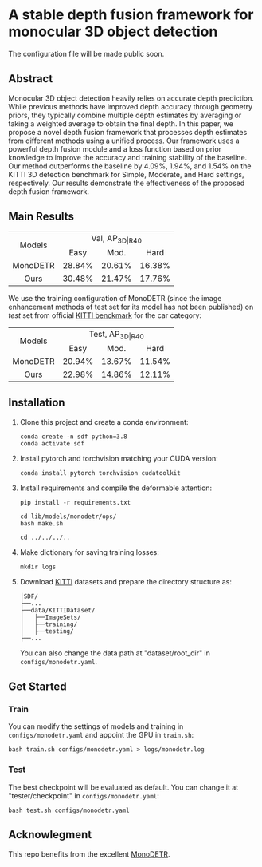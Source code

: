 # A stable depth fusion framework for monocular 3D object detection
The configuration file will be made public soon.
## Abstract
Monocular 3D object detection heavily relies on accurate
depth prediction. While previous methods have improved
depth accuracy through geometry priors, they typically
combine multiple depth estimates by averaging or taking
a weighted average to obtain the final depth. In this paper,
we propose a novel depth fusion framework that processes
depth estimates from different methods using a unified process. Our framework uses a powerful depth fusion module
and a loss function based on prior knowledge to improve the
accuracy and training stability of the baseline. Our method
outperforms the baseline by 4.09%, 1.94%, and 1.54% on
the KITTI 3D detection benchmark for Simple, Moderate,
and Hard settings, respectively. Our results demonstrate
the effectiveness of the proposed depth fusion framework.
<div align="center">
</div>

## Main Results

<table>
    <tr>
        <td rowspan="2",div align="center">Models</td>
        <td colspan="3",div align="center">Val, AP<sub>3D|R40</sub></td>   
    </tr>
    <tr>
        <td div align="center">Easy</td> 
        <td div align="center">Mod.</td> 
        <td div align="center">Hard</td> 
    </tr>
    <tr>
        <td rowspan="1",div align="center">MonoDETR</td>
        <td div align="center">28.84%</td> 
        <td div align="center">20.61%</td> 
        <td div align="center">16.38%</td> 
    </tr>  
    <tr>
        <td rowspan="1",div align="center">Ours</td>
        <td div align="center">30.48%</td> 
        <td div align="center">21.47%</td> 
        <td div align="center">17.76%</td> 
    </tr>  
</table>

We use the training configuration of MonoDETR (since the image enhancement methods of test set for its model has not been published) on *test* set from official [KITTI benckmark](http://www.cvlibs.net/datasets/kitti/eval_object_detail.php?&result=22a0e176d4f7794e7c142c93f4f8891749aa738f) for the car category:
<table>
    <tr>
        <td rowspan="2",div align="center">Models</td>
        <td colspan="3",div align="center">Test, AP<sub>3D|R40</sub></td>   
    </tr>
    <tr>
        <td div align="center">Easy</td> 
        <td div align="center">Mod.</td> 
        <td div align="center">Hard</td> 
    </tr>
    <tr>
        <td rowspan="1",div align="center">MonoDETR</td>
        <td div align="center">20.94%</td> 
        <td div align="center">13.67%</td> 
        <td div align="center">11.54%</td> 
    </tr>  
    <tr>
		<td rowspan="1",div align="center">Ours</td>
        <td div align="center">22.98%</td> 
        <td div align="center">14.86%</td> 
        <td div align="center">12.11%</td> 
    </tr>  
    
</table>


## Installation
1. Clone this project and create a conda environment:
    ```
    conda create -n sdf python=3.8
    conda activate sdf
    ```
    
2. Install pytorch and torchvision matching your CUDA version:
    ```
    conda install pytorch torchvision cudatoolkit
    ```
    
3. Install requirements and compile the deformable attention:
    ```
    pip install -r requirements.txt

    cd lib/models/monodetr/ops/
    bash make.sh
    
    cd ../../../..
    ```
    
4. Make dictionary for saving training losses:
    ```
    mkdir logs
    ```
 
5. Download [KITTI](http://www.cvlibs.net/datasets/kitti/eval_object.php?obj_benchmark=3d) datasets and prepare the directory structure as:
    ```
    │SDF/
    ├──...
    ├──data/KITTIDataset/
    │   ├──ImageSets/
    │   ├──training/
    │   ├──testing/
    ├──...
    ```
    You can also change the data path at "dataset/root_dir" in `configs/monodetr.yaml`.
    
## Get Started

### Train
You can modify the settings of models and training in `configs/monodetr.yaml` and appoint the GPU in `train.sh`:

    bash train.sh configs/monodetr.yaml > logs/monodetr.log
   
### Test
The best checkpoint will be evaluated as default. You can change it at "tester/checkpoint" in `configs/monodetr.yaml`:

    bash test.sh configs/monodetr.yaml


## Acknowlegment
This repo benefits from the excellent [MonoDETR](https://github.com/ZrrSkywalker/MonoDETR).
